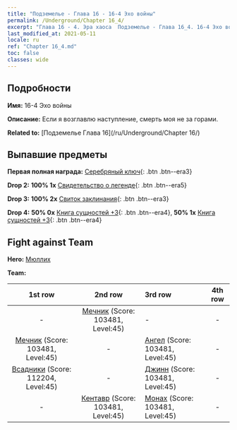```yaml
---
title: "Подземелье - Глава 16 - 16-4 Эхо войны"
permalink: /Underground/Chapter 16_4/
excerpt: "Глава 16 - 4. Эра хаоса  Подземелье - Глава 16_4. 16-4 Эхо войны"
last_modified_at: 2021-05-11
locale: ru
ref: "Chapter 16_4.md"
toc: false
classes: wide
---
```


## Подробности

 **Имя:** 16-4 Эхо войны

 **Описание:** Если я возглавлю наступление, смерть моя не за горами.

 **Related to:** [Подземелье Глава 16](/ru/Underground/Chapter 16/)

## Выпавшие предметы

 **Первая полная награда:** [Серебряный ключ](/ItemsRU/con_693/){: .btn .btn--era3}

 **Drop 2:** **100% 1x** [Свидетельство о легенде](/ItemsRU/mat_67/){: .btn .btn--era5}

 **Drop 3:** **100% 2x** [Свиток заклинания](/ItemsRU/con_694/){: .btn .btn--era3}

 **Drop 4:** **50% 0x** [Книга сущностей +3](/ItemsRU/mat_60/){: .btn .btn--era4}, **50% 1x** [Книга сущностей +3](/ItemsRU/mat_60/){: .btn .btn--era4}


## Fight against Team
 **Hero:** [Мюллих](/ru/heroes/Mullich/)

 **Team:**


  | 1st row | 2nd row | 3rd row | 4th row |
  |:----:|:----:|:----|:----:|
  | - | [Мечник](/ru/units/Swordsman/) (Score: 103481, Level:45)  | - | - |
  | [Мечник](/ru/units/Swordsman/) (Score: 103481, Level:45)  | - | [Ангел](/ru/units/Angel/) (Score: 103481, Level:45)  | - |
  | [Всадники](/ru/units/Cavalier/) (Score: 112204, Level:45)  | - | [Джинн](/ru/units/Genie/) (Score: 103481, Level:45)  | - |
  | - | [Кентавр](/ru/units/Centaur/) (Score: 103481, Level:45)  | [Монах](/ru/units/Monk/) (Score: 103481, Level:45)  | - |


